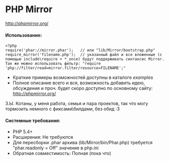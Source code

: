 PHP Mirror
==========
http://phpmirror.org/

#### Использование:

    <?php
    require('phar://mirror.phar');   // или "lib/Mirror/bootstrap.php"
    require_mirror('filename.php');  // указанный файл и все вложенные (с помощью include\require + *_once) будут поддерживать синтаксис Mirror. Так же можно использовать фильтр: "require 'php://filter/read=mirror.filter/resource=FILENAME';"

- Краткие примеры возможностей доступны в каталоге *examples*
- Полное описание всего и вся, возможность добавить идею, обсуждения и проч. будет скоро доступно по основному сайту: http://phpmirror.org/


З.Ы. Котаны, у меня работа, семья и пара проектов, так что могу тормозить немного с фиксами\билдами, без обид :3

#### Системные требования:

* PHP 5.4+
* Расширения: Не требуются
* Для пересборки .phar архива (lib/Mirror/bin/Phar.php) требуется "phar.readonly = Off" значение в php.ini
* Обратная совместимость: Полная (пока что)
